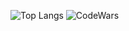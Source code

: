 ![Top Langs](https://github-readme-stats.vercel.app/api/top-langs/?username=opaleva&layout=compact&theme=gotham&langs_count=10)
![CodeWars](https://www.codewars.com/users/opaleva/badges/large)
